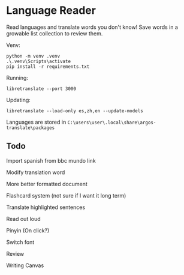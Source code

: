 # Language Reader
Read languages and translate words you don't know!
Save words in a growable list collection to review them.

Venv:
```
python -m venv .venv
.\.venv\Scripts\activate
pip install -r requirements.txt
```

Running:
```
libretranslate --port 3000
```

Updating:
```
libretranslate --load-only es,zh,en --update-models
```

Languages are stored in `C:\users\user\.local\share\argos-translate\packages`

## Todo
Import spanish from bbc mundo link

Modify translation word

More better formatted document

Flashcard system (not sure if I want it long term)

Translate highlighted sentences

Read out loud

Pinyin (On click?)

Switch font

Review

Writing Canvas